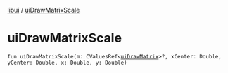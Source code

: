 [libui](README.md) / [uiDrawMatrixScale](ui-draw-matrix-scale.md)

# uiDrawMatrixScale

`fun uiDrawMatrixScale(m: CValuesRef<`[`uiDrawMatrix`](ui-draw-matrix/README.md)`>?, xCenter: Double, yCenter: Double, x: Double, y: Double)`